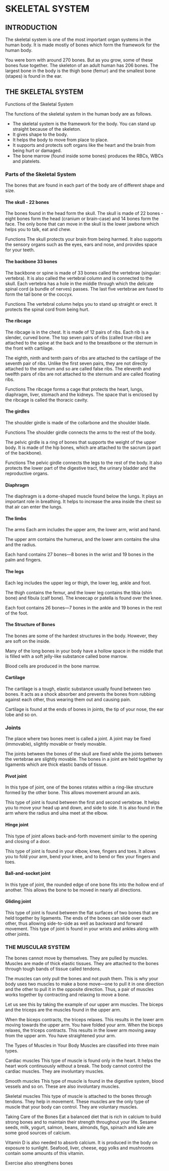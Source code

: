 # SKELETAL SYSTEM

## INTRODUCTION

The skeletal system is one of the most important organ systems in the human body. It is made mostly of bones which form the framework for the human body.

You were born with around 270 bones. But as you grow, some of these bones fuse together. The skeleton of an adult human has 206 bones. The largest bone in the body is the thigh bone (femur) and the smallest bone (stapes) is found in the ear.

## THE SKELETAL SYSTEM

Functions of the Skeletal System

The functions of the skeletal system in the human body are as follows.

- The skeletal system is the framework for the body. You can stand up straight because of the skeleton.
- It gives shape to the body.
- It helps the body to move from place to place.
- It supports and protects soft organs like the heart and the brain from being hurt or damaged.
- The bone marrow (found inside some bones) produces the RBCs, WBCs and platelets.

### Parts of the Skeletal System

The bones that are found in each part of the body are of different shape and size.

#### The skull - 22 bones

The bones found in the head form the skull. The skull is made of 22 bones - eight bones form the head (cranium or brain-case) and 14 bones form the face. The only bone that can move in the skull is the lower jawbone which helps you to talk, eat and chew.

Functions The skull protects your brain from being harmed. It also supports the sensory organs such as the eyes, ears and nose, and provides space for your teeth.

#### The backbone 33 bones

The backbone or spine is made of 33 bones called the vertebrae (singular: vertebra). It is also called the vertebral column and is connected to the skull. Each vertebra has a hole in the middle through which the delicate spinal cord (a bundle of nerves) passes. The last five vertebrae are fused to form the tail bone or the coccyx.

Functions The vertebral column helps you to stand up straight or erect. It protects the spinal cord from being hurt.

#### The ribcage

The ribcage is in the chest. It is made of 12 pairs of ribs. Each rib is a slender, curved bone. The top seven pairs of ribs (called true ribs) are attached to the spine at the back and to the breastbone or the sternum in the front with cartilage.

The eighth, ninth and tenth pairs of ribs are attached to the cartilage of the seventh pair of ribs. Unlike the first seven pairs, they are not directly attached to the sternum and so are called false ribs. The eleventh and twelfth pairs of ribs are not attached to the sternum and are called floating ribs.

Functions The ribcage forms a cage that protects the heart, lungs, diaphragm, liver, stomach and the kidneys. The space that is enclosed by the ribcage is called the thoracic cavity.

#### The girdles

The shoulder girdle is made of the collarbone and the shoulder blade.

Functions The shoulder girdle connects the arms to the rest of the body.

The pelvic girdle is a ring of bones that supports the weight of the upper body. It is made of the hip bones, which are attached to the sacrum (a part of the backbone).

Functions The pelvic girdle connects the legs to the rest of the body. It also protects the lower part of the digestive tract, the urinary bladder and the reproductive organs.

#### Diaphragm

The diaphragm is a dome-shaped muscle found below the lungs. It plays an important role in breathing. It helps to increase the area inside the chest so that air can enter the lungs.

#### The limbs

The arms Each arm includes the upper arm, the lower arm, wrist and hand.

The upper arm contains the humerus, and the lower arm contains the ulna and the radius.

Each hand contains 27 bones—8 bones in the wrist and 19 bones in the palm and fingers.

#### The legs

Each leg includes the upper leg or thigh, the lower leg, ankle and foot.

The thigh contains the femur, and the lower leg contains the tibia (shin bone) and fibula (calf bone). The kneecap or patella is found over the knee.

Each foot contains 26 bones—7 bones in the ankle and 19 bones in the rest of the foot.

#### The Structure of Bones

The bones are some of the hardest structures in the body. However, they are soft on the inside.

Many of the long bones in your body have a hollow space in the middle that is filled with a soft jelly-like substance called bone marrow.

Blood cells are produced in the bone marrow.

#### Cartilage

The cartilage is a tough, elastic substance usually found between two bones. It acts as a shock absorber and prevents the bones from rubbing against each other, thus wearing them out and causing pain.

Cartilage is found at the ends of bones in joints, the tip of your nose, the ear lobe and so on.

### Joints

The place where two bones meet is called a joint. A joint may be fixed (immovable), slightly movable or freely movable.

The joints between the bones of the skull are fixed while the joints between the vertebrae are slightly movable. The bones in a joint are held together by ligaments which are thick elastic bands of tissue.

#### Pivot joint

In this type of joint, one of the bones rotates within a ring-like structure formed by the other bone. This allows movement around an axis.

This type of joint is found between the first and second vertebrae. It helps you to move your head up and down, and side to side. It is also found in the arm where the radius and ulna meet at the elbow.

#### Hinge joint

This type of joint allows back-and-forth movement similar to the opening and closing of a door.

This type of joint is found in your elbow, knee, fingers and toes. It allows you to fold your arm, bend your knee, and to bend or flex your fingers and toes.

#### Ball-and-socket joint

In this type of joint, the rounded edge of one bone fits into the hollow end of another. This allows the bone to be moved in nearly all directions.

#### Gliding joint

This type of joint is found between the flat surfaces of two bones that are held together by ligaments.
The ends of the bones can slide over each other, thus allowing side-to-side as well as backward and forward movement. This type of joint is found in your wrists and ankles along with other joints.

### THE MUSCULAR SYSTEM

The bones cannot move by themselves. They are pulled by muscles. Muscles are made of thick elastic tissues. They are attached to the bones through tough bands of tissue called tendons.

The muscles can only pull the bones and not push them. This is why your body uses two muscles to make a bone move—one to pull it in one direction and the other to pull it in the opposite direction.
Thus, a pair of muscles works together by contracting and relaxing to move a bone.

Let us see this by taking the example of our upper arm muscles. The biceps and the triceps are the muscles found in the upper arm.

When the biceps contracts, the triceps relaxes.
This results in the lower arm moving towards the upper arm. You have folded your arm.
When the biceps relaxes, the triceps contracts.
This results in the lower arm moving away from the upper arm. You have straightened your arm.

The Types of Muscles in Your Body
Muscles are classified into three main types.

Cardiac muscles This type of muscle is found only in the heart. It helps the heart work continuously without a break. The body cannot control the cardiac muscles. They are involuntary muscles.

Smooth muscles This type of muscle is found in the digestive system, blood vessels and so on. These are also involuntary muscles.

Skeletal muscles This type of muscle is attached to the bones through tendons. They help in movement. These muscles are the only type of muscle that your body can control. They are voluntary muscles.

Taking Care of the Bones
Eat a balanced diet that is rich in calcium to build strong bones and to maintain their strength throughout your life. Sesame seeds, milk, yogurt, salmon, beans, almonds, figs, spinach and kale are some good sources of calcium.

Vitamin D is also needed to absorb calcium. It is produced in the body on exposure to sunlight. Seafood, liver, cheese, egg yolks and mushrooms contain some amounts of this vitamin.

Exercise also strengthens bones
